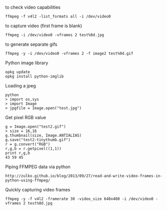 to check video capabilities

    ffmpeg -f v4l2 -list_formats all -i /dev/video0

to capture video (first frame is blank)

    ffmpeg -i /dev/video0 -vframes 2 test%0d.jpg

to generate separate gifs

    ffmpeg -y -i /dev/video0 -vframes 2 -f image2 test%0d.gif
    
Python image library

    opkg update
    opkg install python-imglib
    
Loading a jpeg

    python
    > import os,sys
    > import Image
    > jpgfile = Image.open("test.jpg")
    
Get pixel RGB value

    g = Image.open("test2.gif")
    > size = 16,16
    g.thumbnail(size, Image.ANTIALIAS)
    g.save("test2-tinythumb.gif")
    r = g.convert("RGB")
    r,g,b = r.getpixel((1,1))
    print r,g,b
    43 59 45

Piping FFMPEG data via python

    http://zulko.github.io/blog/2013/09/27/read-and-write-video-frames-in-python-using-ffmpeg/

Quickly capturing video frames

    ffmpeg -y -f v4l2 -framerate 30 -video_size 640x480 -i /dev/video0 -vframes 2 test%0d.jpg
    
